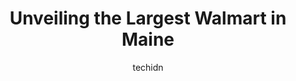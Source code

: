 ---
layout: ampstory
image: https://i0.wp.com/www.statenavi.com/wp-content/uploads/2023/05/walmart-supercenter-0-in-maine-1685174281.jpeg?resize=640,853
author: techidn
featured: false
description: If you happen to be in Maine, USA, and looking for a massive Walmart store to fulfill your shopping needs, youre in luck! Weve compiled a list of the top five Largest Walmart locations in 
title: Unveiling the Largest Walmart in Maine
cover:
   title: Unveiling the Largest Walmart in Maine
   subtitle: STATENAVI
   background: https://www.statenavi.com/wp-content/uploads/2023/05/walmart-supercenter-0-in-maine-1685174281.jpeg

pages: 
 - layout: thirds
   top: <h1>#1 Walmart Supercenter</h1>
   bottom: "<p>I love this location compared to other Walmart locations. The employees are always helpful & many have gone above & beyond to help me find an item.I hope people understan</p>"
   background: https://www.statenavi.com/wp-content/uploads/2023/05/walmart-supercenter-1-in-maine-1685174282.png
   backgroundblur: true
 - layout: thirds
   top: <h1>#2 Walmart Supercenter</h1>
   bottom: "<p>Huge, well stocked Walmart with friendly staff and amazing skyline views. I visited here to get a few essentials and quickly discovered this store had a great selection o</p>"
   background: https://www.statenavi.com/wp-content/uploads/2023/05/walmart-supercenter-2-in-maine-1685174283.png
   cta:
      link: https://www.statenavi.com/unveiling-the-largest-walmart-in-maine/
      text: Unveiling the Largest Walmart in Maine
 - layout: thirds
   top: <h1>#3 Walmart Supercenter</h1>
   bottom: "<p>201 Civic Center Dr, Augusta, ME 04330, United States</p>"
   background: https://www.statenavi.com/wp-content/uploads/2023/05/walmart-supercenter-3-in-maine-1685174285.png
   cta:
      link: https://www.statenavi.com/unveiling-the-largest-walmart-in-maine/
      text: Unveiling the Largest Walmart in Maine
 - layout: thirds
   top: <h1>#4 Walmart Supercenter</h1>
   bottom: "<p>116 Farmington Rd, Rochester, NH 03867, United States</p>"
   background: https://images.unsplash.com/photo-1489648022186-8f49310909a0?ixlib=rb-4.0.3&ixid=MnwxMjA3fDB8MHxwaG90by1wYWdlfHx8fGVufDB8fHx8&auto=format&fit=crop&w=640&h=853&q=80
   cta:
      link: https://www.statenavi.com/unveiling-the-largest-walmart-in-maine/
      text: Unveiling the Largest Walmart in Maine
 - layout: thirds
   top: <h1>#5 Walmart Supercenter</h1>
   bottom: "<p>24 Walton Dr, Brewer, ME 04412, United States</p>"
   background: https://images.unsplash.com/photo-1580610447943-1bfbef5efe07?ixlib=rb-4.0.3&ixid=MnwxMjA3fDB8MHxwaG90by1wYWdlfHx8fGVufDB8fHx8&auto=format&fit=crop&w=640&h=853&q=80
   cta:
      link: https://www.statenavi.com/unveiling-the-largest-walmart-in-maine/
      text: Unveiling the Largest Walmart in Maine
 - layout: thirds
   top: <h1>#6 Walmart Supercenter</h1>
   bottom: "<p>50 Boulder Wy, Biddeford, ME 04005, United States</p>"
   background: https://images.unsplash.com/photo-1522441815192-d9f04eb0615c?ixlib=rb-4.0.3&ixid=MnwxMjA3fDB8MHxwaG90by1wYWdlfHx8fGVufDB8fHx8&auto=format&fit=crop&w=640&h=853&q=80
   cta:
      link: https://www.statenavi.com/unveiling-the-largest-walmart-in-maine/
      text: Unveiling the Largest Walmart in Maine
 - layout: thirds
   top: <h1>#7 Walmart Supercenter</h1>
   bottom: "<p>80 Waterville Commons Drive, Waterville, ME 04901, United States</p>"
   background: https://images.unsplash.com/photo-1547366785-564103df7e13?ixlib=rb-4.0.3&ixid=MnwxMjA3fDB8MHxwaG90by1wYWdlfHx8fGVufDB8fHx8&auto=format&fit=crop&w=640&h=853&q=80
   cta:
      link: https://www.statenavi.com/unveiling-the-largest-walmart-in-maine/
      text: Unveiling the Largest Walmart in Maine
 - layout: thirds
   middle: Continue reading...
   background: https://images.unsplash.com/photo-1609083590460-7b8cc0ca65f8?ixlib=rb-4.0.3&ixid=MnwxMjA3fDB8MHxwaG90by1wYWdlfHx8fGVufDB8fHx8&auto=format&fit=crop&w=640&h=853&q=80
   cta:
      link: https://www.statenavi.com/unveiling-the-largest-walmart-in-maine/
      text: Unveiling the Largest Walmart in Maine
      
---